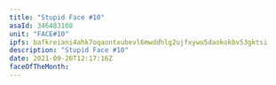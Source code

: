 ```yaml
---
title: "Stupid Face #10"
asaId: 346483108
unit: "FACE#10"
ipfs: bafkreiani4ahk7oqaontxubevl6mwddhlg2ujfxywu5daokokbv53gktsi
description: "Stupid Face #10"
date: 2021-09-26T12:17:16Z
faceOfTheMonth:
---
```

